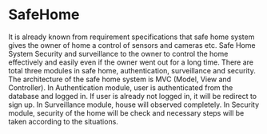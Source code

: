 # SafeHome
It is already known from requirement specifications that safe home system gives the
owner of home a control of sensors and cameras etc. Safe Home System Security
and surveillance to the owner to control the home effectively and easily even if the
owner went out for a long time.
There are total three modules in safe home, authentication, surveillance and
security. The architecture of the safe home system is MVC (Model, View and
Controller).
In Authentication module, user is authenticated from the database and logged in. If
user is already not logged in, it will be redirect to sign up. In Surveillance module,
house will observed completely. In Security module, security of the home will be
check and necessary steps will be taken according to the situations.
